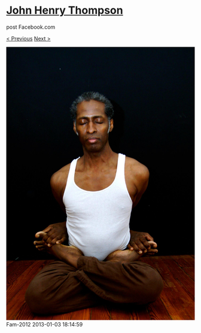 # [John Henry Thompson](../README.md)
post Facebook.com

[< Previous](2013-01-03-2.md) [Next >](2013-01-03-4.md)

[![](../media/2013-01-03/Fam-2014.jpg)](../README.md)
Fam-2012
2013-01-03 18:14:59